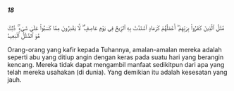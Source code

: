 ##### 18

<span class="ayah">مَّثَلُ ٱلَّذِينَ كَفَرُوا۟ بِرَبِّهِمْ ۖ أَعْمَٰلُهُمْ كَرَمَادٍ ٱشْتَدَّتْ بِهِ ٱلرِّيحُ فِى يَوْمٍ عَاصِفٍۢ ۖ لَّا يَقْدِرُونَ مِمَّا كَسَبُوا۟ عَلَىٰ شَىْءٍۢ ۚ ذَٰلِكَ هُوَ ٱلضَّلَٰلُ ٱلْبَعِيدُ</span>

<span class="ayah_translation">Orang-orang yang kafir kepada Tuhannya, amalan-amalan mereka adalah seperti abu yang ditiup angin dengan keras pada suatu hari yang berangin kencang. Mereka tidak dapat mengambil manfaat sedikitpun dari apa yang telah mereka usahakan (di dunia). Yang demikian itu adalah kesesatan yang jauh.</span>
